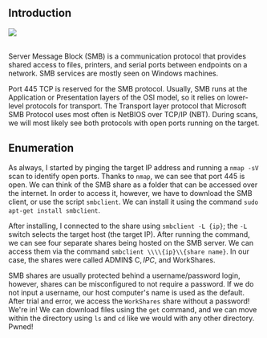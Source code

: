 ## Introduction
<img src="https://i.imgur.com/WaZOKL5.png">
<br><br>

Server Message Block (SMB) is a communication protocol that provides shared access to files, printers, and serial ports between endpoints on a network. SMB services are mostly seen on Windows machines. 

Port 445 TCP is reserved for the SMB protocol. Usually, SMB runs at the Application or Presentation layers of the OSI model, so it relies on lower-level protocols for transport. The Transport layer protocol that Microsoft SMB Protocol uses most often is NetBIOS over TCP/IP (NBT). During scans, we will most likely see both protocols with open ports running on the target.

## Enumeration
As always, I started by pinging the target IP address and running a `nmap -sV` scan to identify open ports. Thanks to `nmap`, we can see that port 445 is open. We can think of the SMB share as a folder that can be accessed over the internet. In order to access it, however, we have to download the SMB client, or use the script `smbclient`. We can install it using the command `sudo apt-get install smbclient`.

After installing, I connected to the share using `smbclient -L {ip}`; the `-L` switch selects the target host (the target IP). After running the command, we can see four separate shares being hosted on the SMB server. We can access them via the command `smbclient \\\\{ip}\\{share name}`. In our case, the shares were called ADMIN$ C$, IPC$, and WorkShares.

SMB shares are usually protected behind a username/password login, however, shares can be misconfigured to not require a password. If we do not input a username, our host computer's name is used as the default. After trial and error, we access the `WorkShares` share without a password! We're in! We can download files using the `get` command, and we can move within the directory using `ls` and `cd` like we would with any other directory. Pwned!
